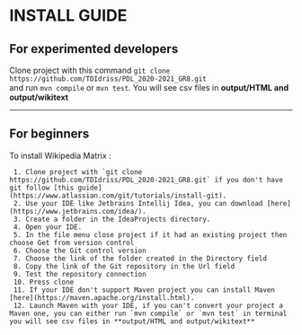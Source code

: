 # INSTALL GUIDE

## For experimented developers
 
 Clone project with this command `git clone https://github.com/TDIdriss/PDL_2020-2021_GR8.git`
 <br> and run `mvn compile` or `mvn test`.
 You will see csv files in **output/HTML and output/wikitext** 
 
 ---
## For beginners
 
 To install Wikipedia Matrix :
 
     1. Clone project with `git clone https://github.com/TDIdriss/PDL_2020-2021_GR8.git` if you don't have git follow [this guide](https://www.atlassian.com/git/tutorials/install-git).
     2. Use your IDE like Jetbrains Intellij Idea, you can download [here](https://www.jetbrains.com/idea/).
     3. Create a folder in the IdeaProjects directory.
     4. Open your IDE.
     5. In the file menu close project if it had an existing project then choose Get from version control
     6. Choose the Git control version
     7. Choose the link of the folder created in the Directory field
     8. Copy the link of the Git repository in the Url field
     9. Test the repository connection
     10. Press clone
     11. If your IDE don't support Maven project you can install Maven [here](https://maven.apache.org/install.html).
     12. Launch Maven with your IDE, if you can't convert your project a Maven one, you can either run `mvn compile` or `mvn test` in terminal you will see csv files in **output/HTML and output/wikitext**
 
 